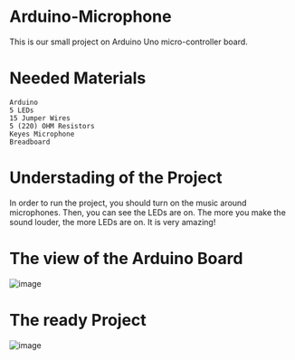 # Arduino-Microphone
This is our small project on Arduino Uno micro-controller board.


# Needed Materials
    Arduino
    5 LEDs
    15 Jumper Wires
    5 (220) OHM Resistors
    Keyes Microphone
    Breadboard


# Understading of the Project
In order to run the project, you should turn on the music around microphones. Then, you can see the LEDs are on. The more you make the sound louder, the more LEDs are on. It is very amazing!


# The view of the Arduino Board
![image](https://user-images.githubusercontent.com/52565814/60755393-1309f100-a02a-11e9-8fbc-90ba95da0d9a.png)



# The ready Project
![image](https://user-images.githubusercontent.com/52565814/60755424-7c89ff80-a02a-11e9-8abb-57cfdcb51d5e.png)
